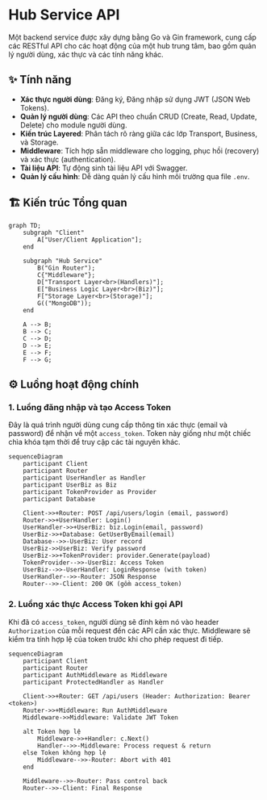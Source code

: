 # Hub Service API

Một backend service được xây dựng bằng Go và Gin framework, cung cấp các RESTful API cho các hoạt động của một hub trung tâm, bao gồm quản lý người dùng, xác thực và các tính năng khác.

## ✨ Tính năng

-   **Xác thực người dùng**: Đăng ký, Đăng nhập sử dụng JWT (JSON Web Tokens).
-   **Quản lý người dùng**: Các API theo chuẩn CRUD (Create, Read, Update, Delete) cho module người dùng.
-   **Kiến trúc Layered**: Phân tách rõ ràng giữa các lớp Transport, Business, và Storage.
-   **Middleware**: Tích hợp sẵn middleware cho logging, phục hồi (recovery) và xác thực (authentication).
-   **Tài liệu API**: Tự động sinh tài liệu API với Swagger.
-   **Quản lý cấu hình**: Dễ dàng quản lý cấu hình môi trường qua file `.env`.

## 🏗️ Kiến trúc Tổng quan

```mermaid
graph TD;
    subgraph "Client"
        A["User/Client Application"];
    end

    subgraph "Hub Service"
        B("Gin Router");
        C{"Middleware"};
        D["Transport Layer<br>(Handlers)"];
        E["Business Logic Layer<br>(Biz)"];
        F["Storage Layer<br>(Storage)"];
        G(("MongoDB"));
    end

    A --> B;
    B --> C;
    C --> D;
    D --> E;
    E --> F;
    F --> G;
```

## ⚙️ Luồng hoạt động chính

### 1. Luồng đăng nhập và tạo Access Token

Đây là quá trình người dùng cung cấp thông tin xác thực (email và password) để nhận về một `access_token`. Token này giống như một chiếc chìa khóa tạm thời để truy cập các tài nguyên khác.

```mermaid
sequenceDiagram
    participant Client
    participant Router
    participant UserHandler as Handler
    participant UserBiz as Biz
    participant TokenProvider as Provider
    participant Database

    Client->>+Router: POST /api/users/login (email, password)
    Router->>+UserHandler: Login()
    UserHandler->>+UserBiz: biz.Login(email, password)
    UserBiz->>+Database: GetUserByEmail(email)
    Database-->>-UserBiz: User record
    UserBiz->>UserBiz: Verify password
    UserBiz->>+TokenProvider: provider.Generate(payload)
    TokenProvider-->>-UserBiz: Access Token
    UserBiz-->>-UserHandler: LoginResponse (with token)
    UserHandler-->>-Router: JSON Response
    Router-->>-Client: 200 OK (gồm access_token)
```

### 2. Luồng xác thực Access Token khi gọi API

Khi đã có `access_token`, người dùng sẽ đính kèm nó vào header `Authorization` của mỗi request đến các API cần xác thực. Middleware sẽ kiểm tra tính hợp lệ của token trước khi cho phép request đi tiếp.

```mermaid
sequenceDiagram
    participant Client
    participant Router
    participant AuthMiddleware as Middleware
    participant ProtectedHandler as Handler

    Client->>+Router: GET /api/users (Header: Authorization: Bearer <token>)
    Router->>+Middleware: Run AuthMiddleware
    Middleware->>Middleware: Validate JWT Token

    alt Token hợp lệ
        Middleware->>+Handler: c.Next()
        Handler-->>-Middleware: Process request & return
    else Token không hợp lệ
        Middleware-->>-Router: Abort with 401
    end

    Middleware-->>-Router: Pass control back
    Router-->>-Client: Final Response
```
